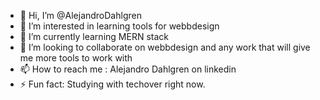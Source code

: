 - 👋 Hi, I’m @AlejandroDahlgren
- 👀 I’m interested in learning tools for webbdesign 
- 🌱 I’m currently learning MERN stack
- 💞️ I’m looking to collaborate on webbdesign and any work that will give me more tools to work with
- 📫 How to reach me : Alejandro Dahlgren on linkedin 
- ⚡ Fun fact: Studying with techover right now.
